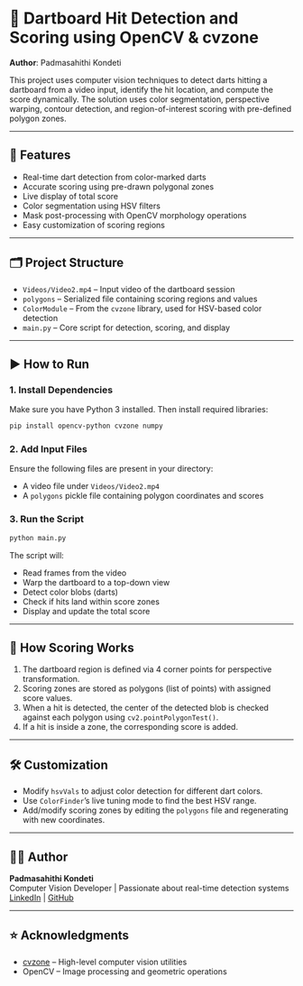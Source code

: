 
# 🎯 Dartboard Hit Detection and Scoring using OpenCV & cvzone

**Author**: Padmasahithi Kondeti

This project uses computer vision techniques to detect darts hitting a dartboard from a video input, identify the hit location, and compute the score dynamically. The solution uses color segmentation, perspective warping, contour detection, and region-of-interest scoring with pre-defined polygon zones.

---

## 📌 Features

- Real-time dart detection from color-marked darts
- Accurate scoring using pre-drawn polygonal zones
- Live display of total score
- Color segmentation using HSV filters
- Mask post-processing with OpenCV morphology operations
- Easy customization of scoring regions

---

## 🗂 Project Structure

- `Videos/Video2.mp4` – Input video of the dartboard session
- `polygons` – Serialized file containing scoring regions and values
- `ColorModule` – From the `cvzone` library, used for HSV-based color detection
- `main.py` – Core script for detection, scoring, and display

---

## ▶️ How to Run

### 1. Install Dependencies

Make sure you have Python 3 installed. Then install required libraries:

```bash
pip install opencv-python cvzone numpy
```

### 2. Add Input Files

Ensure the following files are present in your directory:
- A video file under `Videos/Video2.mp4`
- A `polygons` pickle file containing polygon coordinates and scores

### 3. Run the Script

```bash
python main.py
```

The script will:
- Read frames from the video
- Warp the dartboard to a top-down view
- Detect color blobs (darts)
- Check if hits land within score zones
- Display and update the total score

---

## 🎯 How Scoring Works

1. The dartboard region is defined via 4 corner points for perspective transformation.
2. Scoring zones are stored as polygons (list of points) with assigned score values.
3. When a hit is detected, the center of the detected blob is checked against each polygon using `cv2.pointPolygonTest()`.
4. If a hit is inside a zone, the corresponding score is added.

---

## 🛠 Customization

- Modify `hsvVals` to adjust color detection for different dart colors.
- Use `ColorFinder`’s live tuning mode to find the best HSV range.
- Add/modify scoring zones by editing the `polygons` file and regenerating with new coordinates.

---

## 🙋‍♀️ Author

**Padmasahithi Kondeti**  
Computer Vision Developer | Passionate about real-time detection systems  
[LinkedIn](https://www.linkedin.com/in/padmasahithikondeti/) | [GitHub](https://github.com/MeeshuNini/)

---

## ⭐️ Acknowledgments

- [cvzone](https://github.com/cvzone/cvzone) – High-level computer vision utilities
- OpenCV – Image processing and geometric operations
